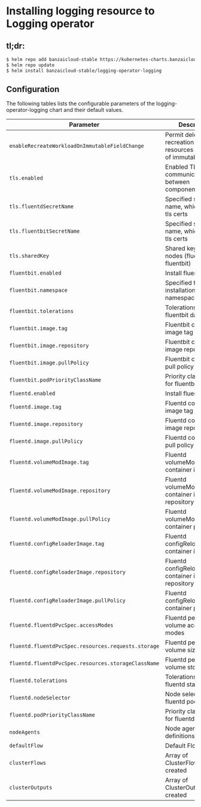 # Installing logging resource to Logging operator

## tl;dr:

```bash
$ helm repo add banzaicloud-stable https://kubernetes-charts.banzaicloud.com
$ helm repo update
$ helm install banzaicloud-stable/logging-operator-logging
```

## Configuration

The following tables lists the configurable parameters of the logging-operator-logging chart and their default values.

| Parameter                                           | Description                                                              | Default                                                   |
| --------------------------------------------------- | ------------------------------------------------------                   |-----------------------------------------------------------|
| `enableRecreateWorkloadOnImmutableFieldChange`      | Permit deletion and recreation of resources on update of immutable field | false                                                     |
| `tls.enabled`                                       | Enabled TLS communication between components                             | true                                                      |
| `tls.fluentdSecretName`                             | Specified secret name, which contain tls certs                           | This will overwrite automatic Helm certificate generation. |
| `tls.fluentbitSecretName`                           | Specified secret name, which contain tls certs                           | This will overwrite automatic Helm certificate generation. |
| `tls.sharedKey`                                     | Shared key between nodes (fluentd-fluentbit)                             | [autogenerated]                                           |
| `fluentbit.enabled`                                 | Install fluent-bit                                                       | true                                                      |
| `fluentbit.namespace`                               | Specified fluentbit installation namespace                               | same as operator namespace                                |
| `fluentbit.tolerations`                             | Tolerations for fluentbit daemonset                                      | none                                                      |
| `fluentbit.image.tag`                               | Fluentbit container image tag                                            | `1.8.9`                                                   |
| `fluentbit.image.repository`                        | Fluentbit container image repository                                     | `fluent/fluent-bit`                                       |
| `fluentbit.image.pullPolicy`                        | Fluentbit container pull policy                                          | `IfNotPresent`                                            |
| `fluentbit.podPriorityClassName`                    | Priority class name for fluentbit pods                                   | none                                                      |
| `fluentd.enabled`                                   | Install fluentd                                                          | true                                                      |
| `fluentd.image.tag`                                 | Fluentd container image tag                                              | `v1.14.4-alpine-2`                                        |
| `fluentd.image.repository`                          | Fluentd container image repository                                       | `ghcr.io/banzaicloud/fluentd`                             |
| `fluentd.image.pullPolicy`                          | Fluentd container pull policy                                            | `IfNotPresent`                                            |
| `fluentd.volumeModImage.tag`                        | Fluentd volumeModImage container image tag                               | `latest`                                                  |
| `fluentd.volumeModImage.repository`                 | Fluentd volumeModImage container image repository                        | `busybox`                                                 |
| `fluentd.volumeModImage.pullPolicy`                 | Fluentd volumeModImage container pull policy                             | `IfNotPresent`                                            |
| `fluentd.configReloaderImage.tag`                   | Fluentd configReloaderImage container image tag                          | `v0.2.2`                                                  |
| `fluentd.configReloaderImage.repository`            | Fluentd configReloaderImage container image repository                   | `jimmidyson/configmap-reload`                             |
| `fluentd.configReloaderImage.pullPolicy`            | Fluentd configReloaderImage container pull policy                        | `IfNotPresent`                                            |
| `fluentd.fluentdPvcSpec.accessModes`                | Fluentd persistence volume access modes                                  | `[ReadWriteOnce]`                                         |
| `fluentd.fluentdPvcSpec.resources.requests.storage` | Fluentd persistence volume size                                          | `21Gi`                                                    |
| `fluentd.fluentdPvcSpec.resources.storageClassName` | Fluentd persistence volume storageclass                                  | `""`                                                      |
| `fluentd.tolerations`                               | Tolerations for fluentd statefulset                                      | none                                                      |
| `fluentd.nodeSelector`                              | Node selector for fluentd pods                                           | none                                                      |
| `fluentd.podPriorityClassName`                      | Priority class name for fluentd pods                                     | none                                                      |
| `nodeAgents`             | Node agents definitions                                     | {}}                                                       |
| `defaultFlow`                                       | Default Flow                                                             | {}                                                        |
| `clusterFlows`                                      | Array of ClusterFlows to be created                                      | []                                                        |
| `clusterOutputs`                                    | Array of ClusterOutputs to be created                                    | []                                                        |
